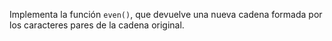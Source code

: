 
Implementa la función `even()`, que devuelve una nueva cadena formada por los caracteres pares de la cadena original.
